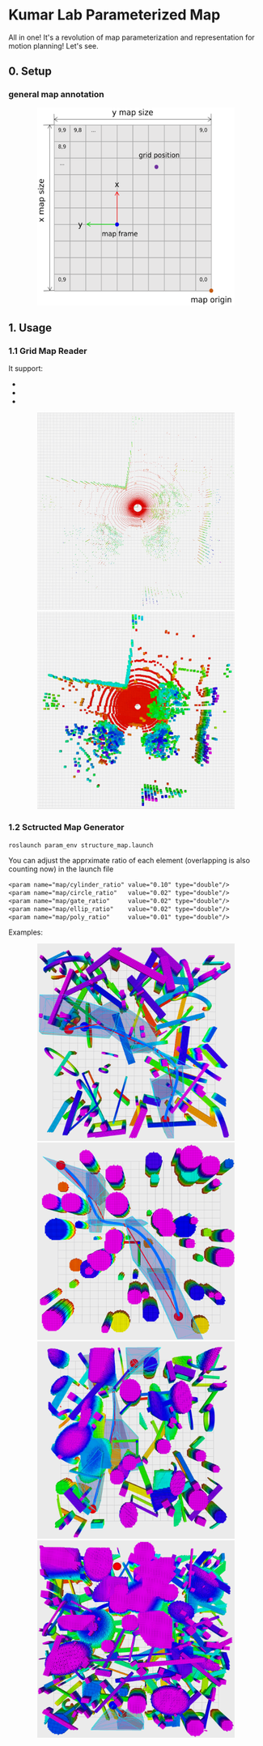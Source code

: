 # Kumar Lab Parameterized Map


All in one! It's a revolution of map parameterization and representation for motion planning! Let's see.



## 0. Setup




### general map annotation


<p align="center">
  <img src="docs/map_annotation.png" width = "390" height = "390"/>
</p>


## 1. Usage




### 1.1 Grid Map Reader

It support:

- 
- 
- 

<p align="center">
  <img src="docs/pcd.png" width = "390" height = "390"/>
  <img src="docs/pcd_inf.png" width = "390" height = "390"/>
</p>




### 1.2 Sctructed Map Generator



```
roslaunch param_env structure_map.launch
```

You can adjust the apprximate ratio of each element (overlapping is also counting now) in the launch file 

```
<param name="map/cylinder_ratio" value="0.10" type="double"/>
<param name="map/circle_ratio"   value="0.02" type="double"/>
<param name="map/gate_ratio"     value="0.02" type="double"/>
<param name="map/ellip_ratio"    value="0.02" type="double"/>
<param name="map/poly_ratio"     value="0.01" type="double"/>
```


Examples:

<p align="center">
  <img src="docs/exp_gate2.png" width = "390" height = "390"/>
  <img src="docs/exp_cy2.png" width = "390" height = "390"/>
  <img src="docs/exp_all2.png" width = "390" height = "390"/>
  <img src="docs/cluttered.png" width = "390" height = "390"/>
</p>



